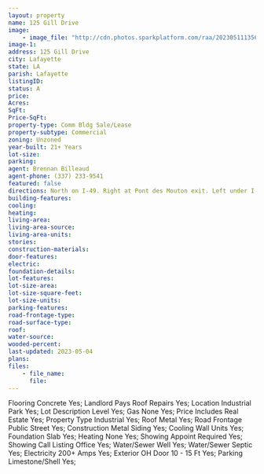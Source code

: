 ```yaml
---
layout: property
name: 125 Gill Drive 
image:
    - image_file: "http://cdn.photos.sparkplatform.com/raa/20230511135627607649000000.jpg"
image-1:
address: 125 Gill Drive
city: Lafayette
state: LA
parish: Lafayette
listingID: 
status: A
price: 
Acres: 
SqFt: 
Price-SqFt: 
property-type: Comm Bldg Sale/Lease
property-subtype: Commercial
zoning: Unzoned
year-built: 21+ Years
lot-size: 
parking: 
agent: Brennan Billeaud
agent-phone: (337) 233-9541
featured: false
directions: North on I-49. Right at Pont des Mouton exit. Left under I-49 approx 1/4 mile to Left on Gill Drive. The property will be on the Left toward the end of Gill Drive.
building-features: 
cooling: 
heating: 
living-area: 
living-area-source: 
living-area-units: 
stories: 
construction-materials: 
door-features: 
electric: 
foundation-details: 
lot-features: 
lot-size-area: 
lot-size-square-feet: 
lot-size-units: 
parking-features: 
road-frontage-type: 
road-surface-type: 
roof: 
water-source: 
wooded-percent: 
last-updated: 2023-05-04
plans: 
files:
    - file_name:
      file:
---
```

Flooring	Concrete	Yes;
Landlord Pays	Roof Repairs	Yes;
Location	Industrial Park	Yes;
Lot Description	Level	Yes;
Gas	None	Yes;
Price Includes	Real Estate	Yes;
Property Type	Industrial	Yes;
Roof	Metal	Yes;
Road Frontage	Public Street	Yes;
Construction	Metal Siding	Yes;
Cooling	Wall Units	Yes;
Foundation	Slab	Yes;
Heating	None	Yes;
Showing	Appoint Required	Yes;
Showing	Call Listing Office	Yes;
Water/Sewer	Well	Yes;
Water/Sewer	Septic	Yes;
Electricity	200+ Amps	Yes;
Exterior	OH Door 10 - 15 Ft	Yes;
Parking	Limestone/Shell	Yes;


